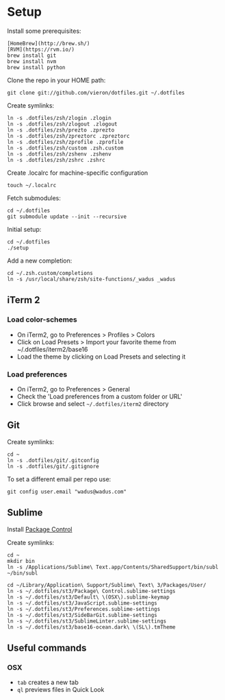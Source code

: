 # Setup

Install some prerequisites:

	[HomeBrew](http://brew.sh/)
	[RVM](https://rvm.io/)
	brew install git
	brew install nvm
	brew install python


Clone the repo in your HOME path:

	git clone git://github.com/vieron/dotfiles.git ~/.dotfiles


Create symlinks:

	ln -s .dotfiles/zsh/zlogin .zlogin
	ln -s .dotfiles/zsh/zlogout .zlogout
	ln -s .dotfiles/zsh/prezto .zprezto
	ln -s .dotfiles/zsh/zpreztorc .zpreztorc
	ln -s .dotfiles/zsh/zprofile .zprofile
	ln -s .dotfiles/zsh/custom .zsh.custom
	ln -s .dotfiles/zsh/zshenv .zshenv
	ln -s .dotfiles/zsh/zshrc .zshrc


Create .localrc for machine-specific configuration

	touch ~/.localrc


Fetch submodules:

	cd ~/.dotfiles
	git submodule update --init --recursive


Initial setup:

	cd ~/.dotfiles
	./setup


Add a new completion:

	cd ~/.zsh.custom/completions
	ln -s /usr/local/share/zsh/site-functions/_wadus _wadus




## iTerm 2

### Load color-schemes

- On iTerm2, go to Preferences > Profiles > Colors
- Click on Load Presets > Import your favorite theme from ~/.dotfiles/iterm2/base16
- Load the theme by clicking on Load Presets and selecting it

### Load preferences

- On iTerm2, go to Preferences > General
- Check the 'Load preferences from a custom folder or URL'
- Click browse and select `~/.dotfiles/iterm2` directory


## Git

Create symlinks:

	cd ~
	ln -s .dotfiles/git/.gitconfig
	ln -s .dotfiles/git/.gitignore


To set a different email per repo use:

	git config user.email "wadus@wadus.com"




## Sublime

Install [Package Control](https://packagecontrol.io/installation#st3)


Create symlinks:
	
	cd ~
	mkdir bin
	ln -s /Applications/Sublime\ Text.app/Contents/SharedSupport/bin/subl ~/bin/subl
	
	cd ~/Library/Application\ Support/Sublime\ Text\ 3/Packages/User/
	ln -s ~/.dotfiles/st3/Package\ Control.sublime-settings
	ln -s ~/.dotfiles/st3/Default\ \(OSX\).sublime-keymap
	ln -s ~/.dotfiles/st3/JavaScript.sublime-settings
	ln -s ~/.dotfiles/st3/Preferences.sublime-settings
	ln -s ~/.dotfiles/st3/SideBarGit.sublime-settings
	ln -s ~/.dotfiles/st3/SublimeLinter.sublime-settings
	ln -s ~/.dotfiles/st3/base16-ocean.dark\ \(SL\).tmTheme




## Useful commands

### OSX

- `tab` creates a new tab
- `ql` previews files in Quick Look
